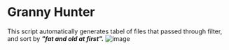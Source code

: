 # Granny Hunter
This script automatically generates tabel of files that passed through filter, and sort by ***"fat and old at first".***
![image](https://user-images.githubusercontent.com/56404638/180577744-50aa8be0-0eb5-4f96-9c10-acce27c837c9.png)
